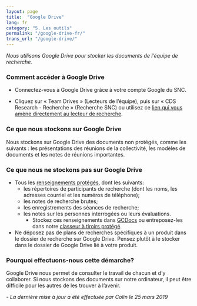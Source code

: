 ```yaml
---
layout: page
title:  "Google Drive"
lang: fr
category: "5. Les outils"
permalink: "/google-drive-fr/"
trans_url: "/google-drive/"
---
```


*Nous utilisons Google Drive pour stocker les documents de l’équipe de recherche.*

### Comment accéder à Google Drive
- Connectez-vous à Google Drive grâce à votre compte Google du SNC.

- Cliquez sur « Team Drives » (Lecteurs de l’équipe), puis sur « CDS Research - Recherche » (Recherche SNC) ou utilisez ce [lien qui vous amène directement au lecteur de recherche](https://drive.google.com/drive/folders/0ANCzQfZxlMUkUk9PVA).

### Ce que nous stockons sur Google Drive
Nous stockons sur Google Drive des documents non protégés, comme les suivants : les présentations des réunions de la collectivité, les modèles de documents et les notes de réunions importantes.

### Ce que nous ne stockons pas sur Google Drive
- Tous les [renseignements protégés]({{site.baseurl}}/protection-des-renseignements-personnels), dont les suivants:
  * les répertoires de participants de recherche (dont les noms, les adresses courriel et les numéros de téléphone);
  * les notes de recherche brutes;
  * les enregistrements des séances de recherche;
  * les notes sur les personnes interrogées ou leurs évaluations.
    - Stockez ces renseignements dans [GCDocs]({{site.baseurl}}/gc-docs-fr) ou entreposez-les dans notre [classeur à tiroirs protégé]({{site.baseurl}}/classeur-a-tiroirs-protege).
- Ne déposez pas de plans de recherches spécifiques à un produit dans le dossier de recherche sur Google Drive. Pensez plutôt à le stocker dans le dossier de Google Drive lié à votre produit.

### Pourquoi effectuons-nous cette démarche?
Google Drive nous permet de consulter le travail de chacun et d’y collaborer. Si nous stockons des documents sur notre ordinateur, il peut être difficile pour les autres de les trouver à l’avenir.

_- La dernière mise à jour a été effectuée par Colin le 25 mars 2019_
